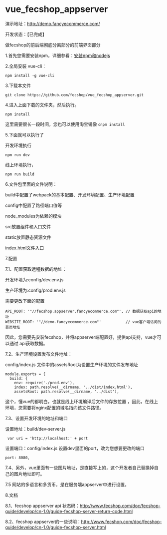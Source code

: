 # vue_fecshop_appserver

演示地址：http://demo.fancyecommerce.com/

开发状态：【已完成】

做fecshop的前后端彻底分离部分的前端界面部分

1.首先您需要安装npm，详细参看：[安装npm和nodejs](http://www.fancyecommerce.com/2017/07/12/%E5%AE%89%E8%A3%85npm%E5%92%8Cnodejs/)

2.全局安装 vue-cli：  

```
npm install -g vue-cli
```

3.下载本文件

```
git clone https://github.com/fecshop/vue_fecshop_appserver.git
```

4.进入上面下载的文件夹，然后执行。

```
npm install
```

这里需要很长一段时间，您也可以使用淘宝镜像  `cnpm install`

5.下面就可以执行了

开发环境执行

```
npm run dev
```

线上环境执行，

```
npm run build
```


6.文件包里面的文件说明：

build中配置了webpack的基本配置、开发环境配置、生产环境配置

config中配置了路径端口值等

node_modules为依赖的模块

src放置组件和入口文件

static放置静态资源文件

index.html文件入口

7.配置

7.1、配置获取远程数据的地址：

开发环境为:config/dev.env.js

生产环境为:config/prod.env.js

需要更改下面的配置

```
API_ROOT: '"//fecshop.appserver.fancyecommerce.com"', // 数据获取api的地址
WEBSITE_ROOT: '"//demo.fancyecommerce.com"'           // vue客户端访问的首页地址
```

因此，您需要先安装fecshop，并将appserver端配置好，提供api支持，vue才可以通过
api获取数据。

7.2、生产环境设置发布文件地址：

config/index.js 文件中的assetsRoot为设置生产环境的文件发布地址

```
module.exports = {
  build: {
    env: require('./prod.env'),
    index: path.resolve(__dirname, '../dist/index.html'),
    assetsRoot: path.resolve(__dirname, '../dist'),
```

这个，懂vue的都明白，也就是线上环境编译后文件的存放位置
，因此，在线上环境，您需要将nginx配置的域名指向该文件路径。


7.3、设置开发环境的地址和端口

设置地址：build/dev-server.js

```
 var uri = 'http://localhost:' + port
```

设置端口：config/index.js 设置dev里面的port，改为您想要更改的端口

```
port: 8080,
```


7.4、另外，vue里面有一些图片地址，是直接写上的，这个开发者自己替换掉自己的图片地址即可。

7.5 网站的多语言和多货币，是在服务端appserver中进行设置。

8.文档

8.1、fecshop appserver api 状态码：http://www.fecshop.com/doc/fecshop-guide/develop/cn-1.0/guide-fecshop-server-return-code.html

8.2、fecshop appserver的一些说明：http://www.fecshop.com/doc/fecshop-guide/develop/cn-1.0/guide-fecshop-server.html











